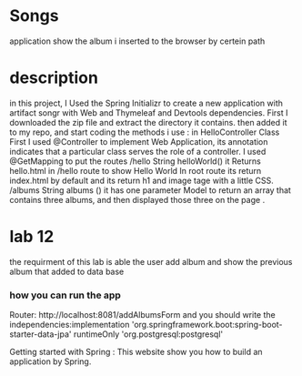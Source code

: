 # Songs 
application show the album i inserted to the browser by certein path 
# description 
in this project, I Used the Spring Initializr to create a new application with artifact songr 
with Web and Thymeleaf and Devtools dependencies. First I downloaded the zip file and extract the
directory it contains. then added it to my repo, and start coding 
the methods i use :
in HelloController Class
First I used @Controller to implement Web Application, its annotation indicates that a particular class serves the role of a controller.
I used @GetMapping to put the routes
/hello
String helloWorld() it Returns hello.html in /hello route to show Hello World
In root route its return index.html by default and its return h1 and image tage with a little CSS.
/albums
String albums () it has one parameter Model to return an array that contains three albums, and then displayed those three on the page .


# lab 12
the requirment of this lab is able the user add album and show the previous album that added to data base
### how you can run the app 
Router:
http://localhost:8081/addAlbumsForm
and you should write the independencies:implementation 'org.springframework.boot:spring-boot-starter-data-jpa'
runtimeOnly 'org.postgresql:postgresql'

Getting started with Spring : This website show you how to build an application by Spring.

